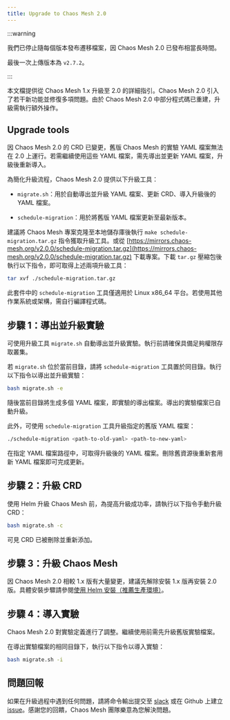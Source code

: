 ```yaml
---
title: Upgrade to Chaos Mesh 2.0
---
```


:::warning

我們已停止隨每個版本發布遷移檔案，因 Chaos Mesh 2.0 已發布相當長時間。

最後一次上傳版本為 `v2.7.2`。

:::

本文檔提供從 Chaos Mesh 1.x 升級至 2.0 的詳細指引。Chaos Mesh 2.0 引入了若干新功能並修復多項問題。由於 Chaos Mesh 2.0 中部分程式碼已重建，升級需執行額外操作。

## Upgrade tools

因 Chaos Mesh 2.0 的 CRD 已變更，舊版 Chaos Mesh 的實驗 YAML 檔案無法在 2.0 上運行。若需繼續使用這些 YAML 檔案，需先導出並更新 YAML 檔案，升級後重新導入。

為簡化升級流程，Chaos Mesh 2.0 提供以下升級工具：

- `migrate.sh`：用於自動導出並升級 YAML 檔案、更新 CRD、導入升級後的 YAML 檔案。

- `schedule-migration`：用於將舊版 YAML 檔案更新至最新版本。

建議將 Chaos Mesh 專案克隆至本地儲存庫後執行 `make schedule-migration.tar.gz` 指令獲取升級工具。或從 [https://mirrors.chaos-mesh.org/v2.0.0/schedule-migration.tar.gz](https://mirrors.chaos-mesh.org/v2.0.0/schedule-migration.tar.gz) 下載專案。下載 `tar.gz` 壓縮包後執行以下指令，即可取得上述兩項升級工具：

```bash
tar xvf ./schedule-migration.tar.gz
```

此套件中的 `schedule-migration` 工具僅適用於 Linux x86_64 平台。若使用其他作業系統或架構，需自行編譯程式碼。

## 步驟 1：導出並升級實驗

可使用升級工具 `migrate.sh` 自動導出並升級實驗。執行前請確保具備足夠權限存取叢集。

若 `migrate.sh` 位於當前目錄，請將 `schedule-migration` 工具置於同目錄。執行以下指令以導出並升級實驗：

```bash
bash migrate.sh -e
```

隨後當前目錄將生成多個 YAML 檔案，即實驗的導出檔案。導出的實驗檔案已自動升級。

此外，可使用 `schedule-migration` 工具升級指定的舊版 YAML 檔案：

```bash
./schedule-migration <path-to-old-yaml> <path-to-new-yaml>
```

在指定 YAML 檔案路徑中，可取得升級後的 YAML 檔案。刪除舊資源後重新套用新 YAML 檔案即可完成更新。

## 步驟 2：升級 CRD

使用 Helm 升級 Chaos Mesh 前，為提高升級成功率，請執行以下指令手動升級 CRD：

```bash
bash migrate.sh -c
```

可見 CRD 已被刪除並重新添加。

## 步驟 3：升級 Chaos Mesh

因 Chaos Mesh 2.0 相較 1.x 版有大量變更，建議先解除安裝 1.x 版再安裝 2.0 版。具體安裝步驟請參閱[使用 Helm 安裝（推薦生產環境）](production-installation-using-helm.md)。

## 步驟 4：導入實驗

Chaos Mesh 2.0 對實驗定義進行了調整。繼續使用前需先升級舊版實驗檔案。

在導出實驗檔案的相同目錄下，執行以下指令以導入實驗：

```bash
bash migrate.sh -i
```

## 問題回報

如果在升級過程中遇到任何問題，請將命令輸出提交至 [slack](https://cloud-native.slack.com/archives/C0193VAV272) 或在 Github 上建立 [issue](https://github.com/pingcap/chaos-mesh/issues)。感謝您的回饋，Chaos Mesh 團隊樂意為您解決問題。